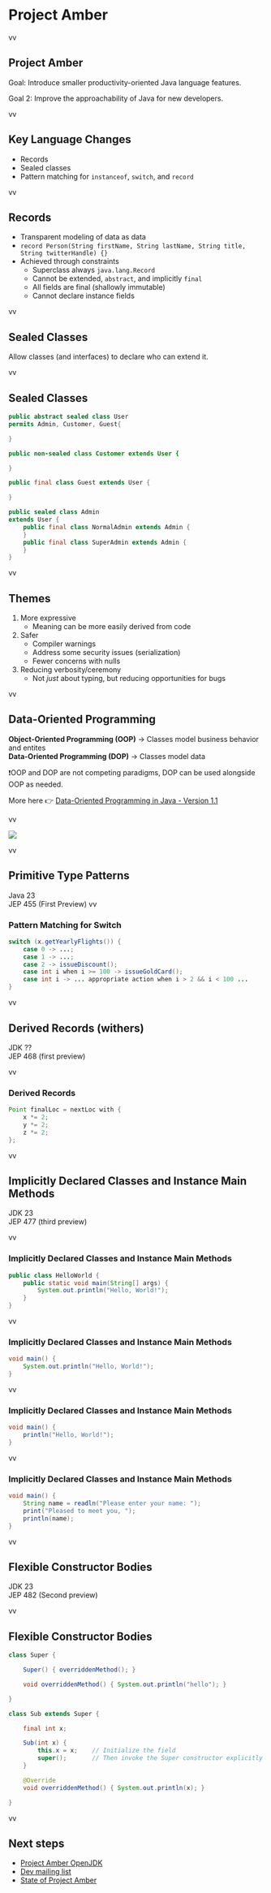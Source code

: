 # Project Amber

vv

## Project Amber

Goal: Introduce smaller productivity-oriented Java language features.

Goal 2: Improve the approachability of Java for new developers.

vv

## Key Language Changes

* Records
* Sealed classes
* Pattern matching for `instanceof`, `switch`, and `record`


vv

## Records

* Transparent modeling of data as data
* `record Person(String firstName, String lastName, String title, String twitterHandle) {}`
* Achieved through constraints 
	* Superclass always `java.lang.Record`
	* Cannot be extended, `abstract`, and implicitly `final`
	* All fields are final (shallowly immutable)
	* Cannot declare instance fields

vv

## Sealed Classes

Allow classes (and interfaces) to declare who can extend it. 

vv

## Sealed Classes

```java
public abstract sealed class User 
permits Admin, Customer, Guest{

}
```

```java
public non-sealed class Customer extends User {

}
```

```java
public final class Guest extends User {

}
```

```java
public sealed class Admin 
extends User {
	public final class NormalAdmin extends Admin {
	}
	public final class SuperAdmin extends Admin {
	}
}
```

vv

## Themes

1. More expressive
	* Meaning can be more easily derived from code
2. Safer
	* Compiler warnings
	* Address some security issues (serialization)
	* Fewer concerns with nulls
3. Reducing verbosity/ceremony
	* Not *just* about typing, but reducing opportunities for bugs

 
vv

## Data-Oriented Programming
**Object-Oriented Programming (OOP)** -> Classes model business behavior and entites
<br/>
**Data-Oriented Programming (DOP)** -> Classes model data

❗️OOP and DOP are not competing paradigms, DOP can be used alongside OOP as needed.

More here 👉 [Data-Oriented Programming in Java - Version 1.1](https://inside.java/2024/05/23/dop-v1-1-introduction/)

vv

![](images/nicolai.png)

vv

## Primitive Type Patterns

Java 23<br/>
JEP 455 (First Preview)
vv

### Pattern Matching for Switch

```java
switch (x.getYearlyFlights()) {
    case 0 -> ...;
    case 1 -> ...;
    case 2 -> issueDiscount();
    case int i when i >= 100 -> issueGoldCard();
    case int i -> ... appropriate action when i > 2 && i < 100 ...
}
```
vv

## Derived Records (withers)

JDK ??<br/>
JEP 468 (first preview)

vv

### Derived Records

```java
Point finalLoc = nextLoc with {
    x *= 2;
    y *= 2;
    z *= 2;
};
```
vv

## Implicitly Declared Classes and Instance Main Methods

JDK 23<br/>
JEP 477 (third preview)

vv

### Implicitly Declared Classes and Instance Main Methods

```java
public class HelloWorld {
    public static void main(String[] args) {
        System.out.println("Hello, World!");
    }
}
```
vv

### Implicitly Declared Classes and Instance Main Methods

```java
void main() {
    System.out.println("Hello, World!");
}
```

vv

### Implicitly Declared Classes and Instance Main Methods

```java
void main() {
    println("Hello, World!");
}
```

vv

### Implicitly Declared Classes and Instance Main Methods

```java
void main() {
    String name = readln("Please enter your name: ");
    print("Pleased to meet you, ");
    println(name);
}
```

vv

## Flexible Constructor Bodies 

JDK 23<br/>
JEP 482 (Second preview)

vv

## Flexible Constructor Bodies 

```java
class Super {

    Super() { overriddenMethod(); }

    void overriddenMethod() { System.out.println("hello"); }

}

class Sub extends Super {

    final int x;

    Sub(int x) {
        this.x = x;    // Initialize the field
        super();       // Then invoke the Super constructor explicitly
    }

    @Override
    void overriddenMethod() { System.out.println(x); }

}
```

vv

## Next steps

* [Project Amber OpenJDK](https://openjdk.org/projects/amber/)
* [Dev mailing list](https://mail.openjdk.org/mailman/listinfo/amber-dev)
* [State of Project Amber](https://www.youtube.com/watch?v=a8OdwUiSnXw)

